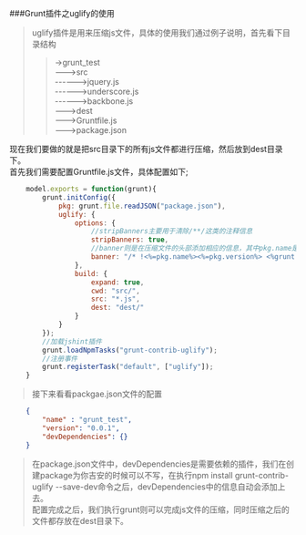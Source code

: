 ###Grunt插件之uglify的使用
> uglify插件是用来压缩js文件，具体的使用我们通过例子说明，首先看下目录结构  
>> ->grunt_test  
   --->src  
   ------>jquery.js  
   ------>underscore.js  
   ------>backbone.js  
   --->dest  
   --->Gruntfile.js  
   --->package.json  

现在我们要做的就是把src目录下的所有js文件都进行压缩，然后放到dest目录下。  
首先我们需要配置Gruntfile.js文件，具体配置如下;
```JavaScript
	model.exports = function(grunt){
		grunt.initConfig({
			pkg: grunt.file.readJSON("package.json"),
			uglify: {
				options: {
					//stripBanners主要用于清除/**/这类的注释信息
					stripBanners: true,
					//banner则是在压缩文件的头部添加相应的信息，其中pkg.name是从package.json文件中获取的信息。
					banner: "/* !<%=pkg.name%><%=pkg.version%> <%grunt.template.today('yyyy-mm-dd')%>*/\n"
				},
				build: {
					expand: true,
					cwd: "src/",
					src: "*.js",
					dest: "dest/"
				}
			}
		});
		//加载jshint插件
		grunt.loadNpmTasks("grunt-contrib-uglify");
		//注册事件
		grunt.registerTask("default", ["uglify"]);
	}
```

> 接下来看看packgae.json文件的配置  

```JSON
	{
		"name" : "grunt_test",
		"version": "0.0.1",
		"devDependencies": {}
	}
```
> 在package.json文件中，devDependencies是需要依赖的插件，我们在创建package为你吉安的时候可以不写，在执行npm install grunt-contrib-uglify --save-dev命令之后，devDependencies中的信息自动会添加上去。  
> 配置完成之后，我们执行grunt则可以完成js文件的压缩，同时压缩之后的文件都存放在dest目录下。
